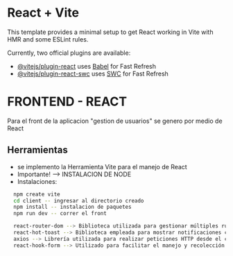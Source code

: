 # React + Vite

This template provides a minimal setup to get React working in Vite with HMR and some ESLint rules.

Currently, two official plugins are available:

- [@vitejs/plugin-react](https://github.com/vitejs/vite-plugin-react/blob/main/packages/plugin-react/README.md) uses [Babel](https://babeljs.io/) for Fast Refresh
- [@vitejs/plugin-react-swc](https://github.com/vitejs/vite-plugin-react-swc) uses [SWC](https://swc.rs/) for Fast Refresh


# FRONTEND - REACT
Para el front de la aplicacion "gestion de usuarios" se genero por medio de React 

## Herramientas

- se implemento la Herramienta Vite para el manejo de React 
- Importante! --> INSTALACION DE NODE
- Instalaciones: 

```bash
  npm create vite 
  cd client -- ingresar al directorio creado
  npm install -- instalacion de paquetes
  npm run dev -- correr el front

  react-router-dom --> Biblioteca utilizada para gestionar múltiples rutas en la aplicación.
  react-hot-toast --> Biblioteca empleada para mostrar notificaciones cuando se realizan cambios en la aplicación web.
  axios --> Librería utilizada para realizar peticiones HTTP desde el cliente.
  react-hook-form --> Utilizado para facilitar el manejo y recolección de datos mediante formularios en React.
```



